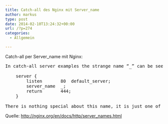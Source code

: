 ```yaml
---
title: Catch-all des Nginx mit Server_name
author: markus
type: post
date: 2014-02-10T13:24:32+00:00
url: /?p=274
categories:
  - Allgemein

---
```

Catch-all per Server_name mit Nginx: 

<pre>In catch-all server examples the strange name “_” can be seen:

    server {
        listen       80  default_server;
        server_name  _;
        return       444;
    }

There is nothing special about this name, it is just one of a myriad of invalid domain names which never intersect with any real name. Other invalid names like “--” and “!@#” may equally be used. </pre>

Quelle: <a href="http://nginx.org/en/docs/http/server_names.html" title="http://nginx.org/en/docs/http/server_names.html" target="_blank">http://nginx.org/en/docs/http/server_names.html</a>